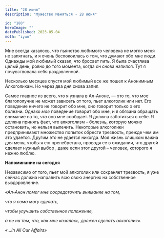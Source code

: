```yaml
---
title: "28 июня"
description: "Мужество Меняться - 28 июня"

id: "180"
heroImage: ""
datePublished: 2023-05-04
moth: "iyun"
---
```


Мне всегда казалось, что пьянство любимого человека не могло меня не
запятнать, и я очень беспокоилась о том, что думают обо мне люди. Однажды мой
любимый сказал, что бросает пить. Я была счастлива целый день, ровно до того
момента, когда он снова напился. Тут я почувствовала себя раздавленной.

Несколько месяцев спустя мой любимый все же пошел к Анонимным Алкоголикам. Но
через два дня снова запил.

Самое главное из всего, что я узнала в Ал-Аноне, — это то, что мое
благополучие не может зависеть от того, пьет алкоголик или нет. Его поведение
ничего не говорит обо мне, оно говорит только о его болезни. Однако _мое_
поведение говорит обо мне, и я обязана обращать внимание на то, _что_ оно мне
сообщает. Я должна заботиться о себе. Я должна принять факт, что алкоголизм –
болезнь, которую можно остановить, но нельзя вылечить. Некоторые алкоголики
предпринимают множество попыток обрести трезвость, прежде чем им это удается.
Другим это не удается никогда. Моя жизнь слишком важна для меня, чтобы я ею
пренебрегала, проводя ее в ожидании, что другой сделает нужный выбор , даже
если этот другой – человек, которого я нежно люблю.

**Напоминание на сегодня**

Независимо от того, пьет мой алкоголик или сохраняет трезвость, я уже сейчас
должна направить всю свою энергию на собственное выздоровление.

_«Ал-Анон помог мне сосредоточить внимание на том,_

_что я сама могу сделать,_

_чтобы улучшить собственное положение,_

_а не на том, что, как мне казалось, должен сделать алкоголик»._

_«…In All Our Affairs»_

